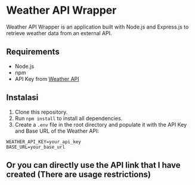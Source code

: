 # Weather API Wrapper

Weather API Wrapper is an application built with Node.js and Express.js to retrieve weather data from an external API.

## Requirements

- Node.js
- npm
- API Key from [Weather API](https://weatherapi.com)

## Instalasi

1. Clone this repository.
2. Run `npm install` to install all dependencies.
3. Create a `.env` file in the root directory and populate it with the API Key and Base URL of the Weather API:

```env
WEATHER_API_KEY=your_api_key
BASE_URL=your_base_url
```

## Or you can directly use the API link that I have created (There are usage restrictions)
